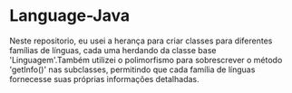 # Language-Java
Neste repositorio, eu usei a herança para criar classes para diferentes famílias de línguas, cada uma herdando da classe base 'Linguagem'.Também utilizei o polimorfismo para sobrescrever o método 'getInfo()' nas subclasses, permitindo que cada família de línguas fornecesse suas próprias informações detalhadas.
